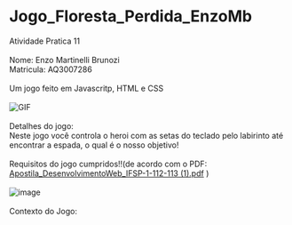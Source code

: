 # Jogo_Floresta_Perdida_EnzoMb
Atividade Pratica 11
<br>
<br>
Nome: Enzo Martinelli Brunozi
<br>
Matricula: AQ3007286
<br>
<br>
Um jogo feito em Javascritp, HTML e CSS
<br>
<br>
<img src="https://i.gifer.com/origin/63/63396d44a7a2d41e25b5699227529929.gif" alt="GIF">
<br>
<br>
Detalhes do jogo:
<br>
Neste jogo você controla o heroi com as setas do teclado pelo labirinto até encontrar a espada, o qual é o nosso objetivo!
<br>
<br>
Requisitos do jogo cumpridos!!(de acordo com o PDF: 
[Apostila_DesenvolvimentoWeb_IFSP-1-112-113 (1).pdf](https://github.com/EnzowMb/Jogo_Floresta_Perdida_EnzoMb/files/11267740/Apostila_DesenvolvimentoWeb_IFSP-1-112-113.1.pdf) )
<br>
<br>
![image](https://user-images.githubusercontent.com/89809584/232947430-ef9e6eca-7277-4c9e-864b-cc46c9a07c8b.png)
<br>
<br>
Contexto do Jogo:
<br>
